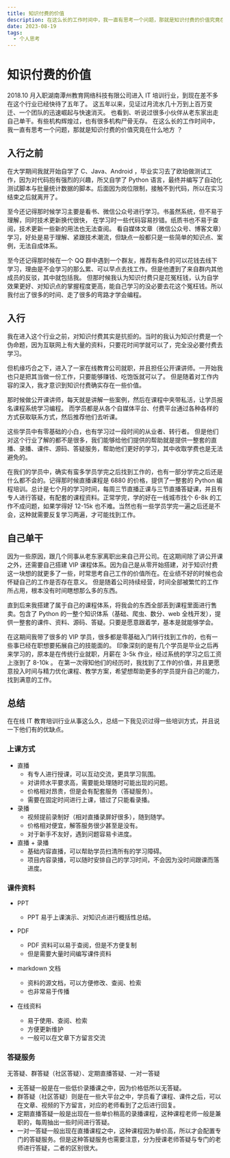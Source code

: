 ```yaml
---
title: 知识付费的价值
description: 在这么长的工作时间中，我一直有思考一个问题，那就是知识付费的价值究竟在什么地方 ？
date: 2023-08-19
tags:
  - 个人思考
---
```


# 知识付费的价值

2018.10 月入职湖南潭州教育网络科技有限公司进入 IT 培训行业，到现在差不多在这个行业已经快待了五年了。
这五年以来，见证过月流水几十万到上百万变迁、一个团队的迅速崛起与快速消灭。
也看到、听说过很多小伙伴从老东家出走自己单干。有些机构辉煌过，也有很多机构尸骨无存。
在这么长的工作时间中，我一直有思考一个问题，那就是知识付费的价值究竟在什么地方 ？

## 入行之前

在大学期间我就开始自学了 C、Java、Android ，毕业实习去了欧珀做测试工作，因为对代码抱有强烈的兴趣，所又自学了
Python 语言，最终并编写了自动化测试脚本与批量统计数据的脚本。后面因为岗位限制，接触不到代码，所以在实习结束之后就离开了。

至今还记得那时候学习主要是看书、微信公众号进行学习。书虽然系统，但不易于理解，同时技术更新换代很快，
在学习时一些代码容易抄错。纸质书也不易于查阅，技术更新一些新的用法也无法查阅。
看自媒体文章（微信公众号、博客文章）学习，好处是易于理解、紧跟技术潮流，但缺点一般都只是一些简单的知识点、案例，无法自成体系。

至今还记得那时候在一个 QQ 群中遇到一个群友，推荐有条件的可以花钱去线下学习，理由是不会学习的那么累、可以早点去找工作。但是他遭到了来自群内其他成员的反驳，其中就包括我。
但那时候我认为知识付费只是花冤枉钱，认为自学效果更好、对知识点的掌握程度更高，能自己学习的没必要去花这个冤枉钱。所以我付出了很多的时间、走了很多的弯路才学会编程。

## 入行

我在进入这个行业之前，对知识付费其实是抗拒的。当时的我认为知识付费是一个伪命题，因为互联网上有大量的资料，只要花时间学就可以了，完全没必要付费去学习。

但机缘巧合之下，进入了一家在线教育公司就职，并且担任公开课讲师。一开始我也只是把其当做一份工作，只要能够赚钱、吃饱饭就可以了。
但是随着对工作内容的深入，我才意识到知识付费确实存在一些价值。

那时候做公开课讲师，每天就是讲解一些案例，然后在课程中夹带私活，让学员报名课程系统学习编程。
而学员都是从各个自媒体平台、付费平台通过各种各样的方式获取联系方式，然后推荐他们去听课。

这些学员中有零基础的小白，也有学习过一段时间的从业者、转行者。
但是他们对这个行业了解的都不是很多，我们能够给他们提供的帮助就是提供一整套的直播、录播、课件、源码、答疑服务，帮助他们更好的学习，其中收取学费也是无法避免的。

在我们的学员中，确实有蛮多学员学完之后找到工作的，也有一部分学完之后还是什么都不会的。记得那时候直播课程是 6880 的价格，提供了一整套的
Python 编程培训。总计是七个月的学习时间，每周三节直播正课与三节直播答疑课，并且有专人进行答疑，有配套的课程资料。正常学完，学的好在一线城市找个
6-8k 的工作不成问题，如果学得好 12-15k 也不难。当然也有一些学员学完一遍之后还是不会，这种就需要反复学习两遍，才可能找到工作。

## 自己单干

因为一些原因，跟几个同事从老东家离职出来自己开公司。在这期间除了讲公开课之外，还需要自己搭建 VIP
课程体系。因为自己是从零开始搭建，对于知识付费这一块想的就更多了一些，时常思考自己工作的价值所在。在业绩不好的时候也会怀疑自己的工作是否存在意义。
但是随着公司持续经营，时间全部被繁忙的工作所占用，根本没有时间瞎想那么多的东西。

直到后来我搭建了属于自己的课程体系，将我会的东西全部丢到课程里面进行售卖。包含了 Python 的一整个知识体系（基础、爬虫、数分、web
全栈开发），提供一整套的课件、资料、源码、答疑。只要是愿意跟着学，基本是就能够学会。

在这期间我带了很多的 VIP 学员，很多都是零基础入门转行找到工作的，也有一些事已经在职想要拓展自己的技能面的。
印象深刻的是有几个学员是毕业之后再来学习的，原本是在传统行业就职，月薪在 3-5k 作业，经过系统的学习之后工资上涨到了 8-10k 。
在第一次得知他们的经历时，我找到了工作的价值，并且更愿意投入时间与精力优化课程、教学方案，希望想帮助更多的学员提升自己的能力，找到满意的工作。

## 总结

在在线 IT 教育培训行业从事这么久，总结一下我见识过得一些培训方式，并且说一下他们有的优缺点。

### 上课方式

+ 直播
    + 有专人进行授课，可以互动交流，更具学习氛围。
    + 对讲师水平要求高，需要能处理随时可能出现的问题。
    + 价格相对昂贵，但是会有配套服务（答疑服务）。
    + 需要在固定时间进行上课，错过了只能看录播。
+ 录播
    + 视频提前录制好（相对直播录屏好很多），随到随学。
    + 价格相对便宜，解答服务很少甚至是没有。
    + 对于新手不友好，遇到问题容易卡进度。
+ 直播 + 录播
    + 基础内容直播，可以帮助学员扫清所有的学习障碍。
    + 项目内容录播，可以随时安排自己的学习时间，不会因为没时间跟课而落进度。

### 课件资料

+ PPT
    + PPT 易于上课演示、对知识点进行概括性总结。

+ PDF
    + PDF 资料可以易于查阅，但是不方便复制
    + 但是需要大量时间编写课件资料

+ markdown 文档
    + 资料的源文档，可以方便修改、查阅、检索
    + 也非常易于传播

+ 在线资料
    + 易于使用、查阅、检索
    + 方便更新维护
    + 一般可以在文章下方留言交流 

### 答疑服务

无答疑、群答疑（社区答疑）、定期直播答疑、一对一答疑

+ 无答疑一般是在一些低价录播课之中，因为价格低所以无答疑。
+ 群答疑（社区答疑）则是在一些大平台之中，学员看了课程、课件之后，可以在文章、视频的下方留言，对应的老师看到了之后进行回复。
+ 定期直播答疑一般是出现在一些单价稍高的录播课程，这种课程老师一般是兼职的，每周抽出一些时间进行答疑。
+ 一对一答疑一般出现在直播课程之中，这种课程因为单价高，所以才会配置专门的答疑服务。但是这种答疑服务也需要注意，分为授课老师答疑与专门的老师进行答疑，二者的区别很大。
